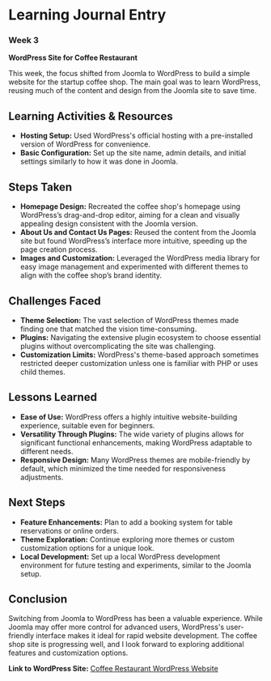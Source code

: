 # **Learning Journal Entry**
### Week 3

**WordPress Site for Coffee Restaurant**

This week, the focus shifted from Joomla to WordPress to build a simple website for the startup coffee shop. The main goal was to learn WordPress, reusing much of the content and design from the Joomla site to save time.

## **Learning Activities & Resources**

- **Hosting Setup:** Used WordPress's official hosting with a pre-installed version of WordPress for convenience.
- **Basic Configuration:** Set up the site name, admin details, and initial settings similarly to how it was done in Joomla.

## **Steps Taken**

- **Homepage Design:** Recreated the coffee shop's homepage using WordPress’s drag-and-drop editor, aiming for a clean and visually appealing design consistent with the Joomla version.
- **About Us and Contact Us Pages:** Reused the content from the Joomla site but found WordPress’s interface more intuitive, speeding up the page creation process.
- **Images and Customization:** Leveraged the WordPress media library for easy image management and experimented with different themes to align with the coffee shop’s brand identity.

## **Challenges Faced**

- **Theme Selection:** The vast selection of WordPress themes made finding one that matched the vision time-consuming.
- **Plugins:** Navigating the extensive plugin ecosystem to choose essential plugins without overcomplicating the site was challenging.
- **Customization Limits:** WordPress's theme-based approach sometimes restricted deeper customization unless one is familiar with PHP or uses child themes.

## **Lessons Learned**

- **Ease of Use:** WordPress offers a highly intuitive website-building experience, suitable even for beginners.
- **Versatility Through Plugins:** The wide variety of plugins allows for significant functional enhancements, making WordPress adaptable to different needs.
- **Responsive Design:** Many WordPress themes are mobile-friendly by default, which minimized the time needed for responsiveness adjustments.

## **Next Steps**

- **Feature Enhancements:** Plan to add a booking system for table reservations or online orders.
- **Theme Exploration:** Continue exploring more themes or custom customization options for a unique look.
- **Local Development:** Set up a local WordPress development environment for future testing and experiments, similar to the Joomla setup.

## **Conclusion**

Switching from Joomla to WordPress has been a valuable experience. While Joomla may offer more control for advanced users, WordPress's user-friendly interface makes it ideal for rapid website development. The coffee shop site is progressing well, and I look forward to exploring additional features and customization options.

**Link to WordPress Site:** [Coffee Restaurant WordPress Website](#)
